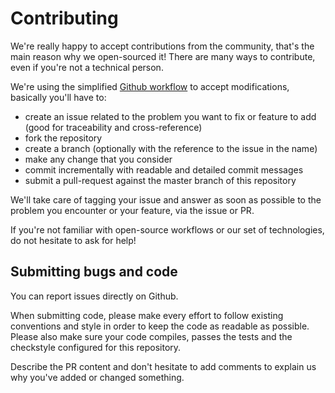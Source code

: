 # Contributing

We're really happy to accept contributions from the community, that's the main reason why we open-sourced it! There are many ways to contribute, even if you're not a technical person.

We're using the simplified [Github workflow](http://scottchacon.com/2011/08/31/github-flow.html) to accept modifications, basically you'll have to:

- create an issue related to the problem you want to fix or feature to add (good for traceability and cross-reference)
- fork the repository
- create a branch (optionally with the reference to the issue in the name)
- make any change that you consider
- commit incrementally with readable and detailed commit messages
- submit a pull-request against the master branch of this repository

We'll take care of tagging your issue and answer as soon as possible to the problem you encounter or your feature, via the issue or PR.

If you're not familiar with open-source workflows or our set of technologies, do not hesitate to ask for help!

## Submitting bugs and code
You can report issues directly on Github. 

When submitting code, please make every effort to follow existing conventions and style in order to keep the code as readable as possible. Please also make sure your code compiles, passes the tests and the checkstyle configured for this repository.

Describe the PR content and don't hesitate to add comments to explain us why you've added or changed something.